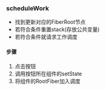 ### scheduleWork
- 找到更新对应的FiberRoot节点
- 若符合条件重置stack(存放公共变量)
- 若符合条件就请求工作调度

#### 步骤
1. 点击按钮
2. 调用按钮所在组件的setState
3. 将组件的RootFiber加入调度